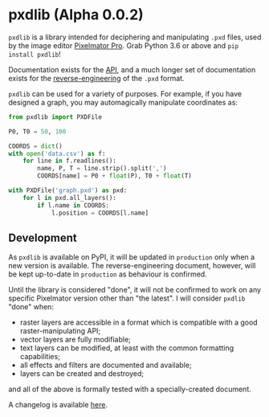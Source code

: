 # pxdlib (Alpha 0.0.2)

`pxdlib` is a library intended for deciphering and manipulating `.pxd` files, used by the image editor [Pixelmator Pro]. Grab Python 3.6 or above and `pip install pxdlib`!

Documentation exists for the [API], and a much longer set of documentation exists for the [reverse-engineering] of the `.pxd` format.

[Pixelmator Pro]: https://pixelmator.com/pro/
[API]: https://github.com/yunruse/pxdlib/blob/production/docs/api/readme.md
[reverse-engineering]: https://github.com/yunruse/pxdlib/blob/production/docs/pxd/readme.md

`pxdlib` can be used for a variety of purposes. For example, if you have designed a graph,
you may automagically manipulate coordinates as:

```python
from pxdlib import PXDFile

P0, T0 = 50, 100

COORDS = dict()
with open('data.csv') as f:
    for line in f.readlines():
        name, P, T = line.strip().split(',')
        COORDS[name] = P0 + float(P), T0 + float(T)

with PXDFile('graph.pxd') as pxd:
    for l in pxd.all_layers():
        if l.name in COORDS:
            l.position = COORDS[l.name]
```

## Development

As `pxdlib` is available on PyPI, it will be updated in `production` only when a new version is available. The reverse-engineering document, however, will be kept up-to-date in `production` as behaviour is confirmed.

Until the library is considered "done", it will not be confirmed to work on any specific Pixelmator version other than "the latest". I will consider `pxdlib` "done" when:

- raster layers are accessible in a format which is compatible with a good raster-manipulating API;
- vector layers are fully modifiable;
- text layers can be modified, at least with the common formatting capabilities;
- all effects and filters are documented and available;
- layers can be created and destroyed;

and all of the above is formally tested with a specially-created document.

A changelog is available [here](https://github.com/yunruse/pxdlib/blob/production/docs/changelog.md).
